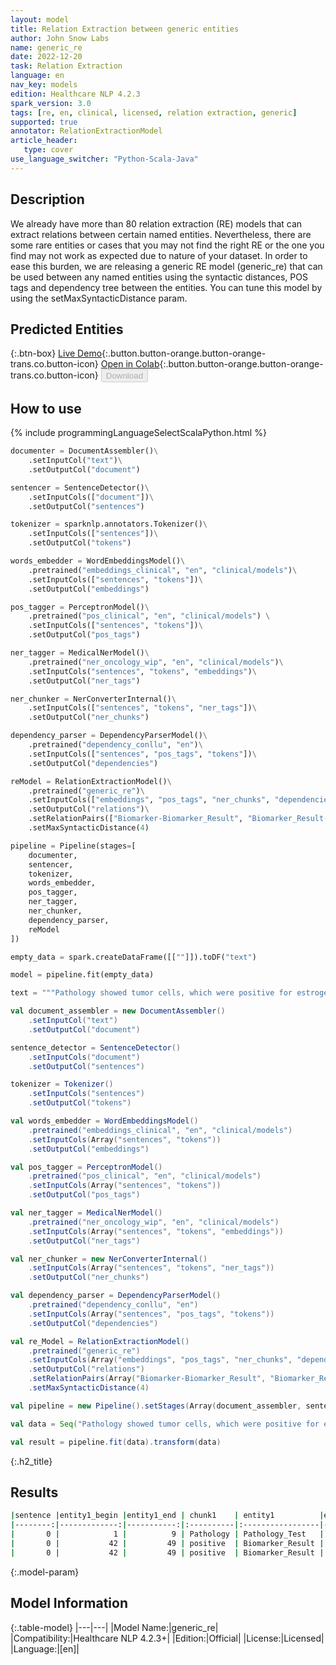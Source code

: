 ```yaml
---
layout: model
title: Relation Extraction between generic entities
author: John Snow Labs
name: generic_re
date: 2022-12-20
task: Relation Extraction
language: en
nav_key: models
edition: Healthcare NLP 4.2.3
spark_version: 3.0
tags: [re, en, clinical, licensed, relation extraction, generic]
supported: true
annotator: RelationExtractionModel
article_header:
   type: cover
use_language_switcher: "Python-Scala-Java"
---
```


## Description
We already have more than 80 relation extraction (RE) models that can extract relations between certain named entities. Nevertheless, there are some rare entities or cases that you may not find the right RE or the one you find may not work as expected due to nature of your dataset. In order to ease this burden, we are releasing a generic RE model (generic_re) that can be used between any named entities using the syntactic distances, POS tags and dependency tree between the entities. You can tune this model by using the setMaxSyntacticDistance param.

## Predicted Entities



{:.btn-box}
[Live Demo](https://demo.johnsnowlabs.com/healthcare/RE_POSOLOGY/){:.button.button-orange.button-orange-trans.co.button-icon}
[Open in Colab](https://colab.research.google.com/github/JohnSnowLabs/spark-nlp-workshop/blob/master/tutorials/Certification_Trainings/Healthcare/10.Clinical_Relation_Extraction.ipynb){:.button.button-orange.button-orange-trans.co.button-icon}
<button class="button button-orange" disabled>Download</button>

## How to use

<div class="tabs-box" markdown="1">
{% include programmingLanguageSelectScalaPython.html %}

```python
documenter = DocumentAssembler()\
    .setInputCol("text")\
    .setOutputCol("document")

sentencer = SentenceDetector()\
    .setInputCols(["document"])\
    .setOutputCol("sentences")

tokenizer = sparknlp.annotators.Tokenizer()\
    .setInputCols(["sentences"])\
    .setOutputCol("tokens")

words_embedder = WordEmbeddingsModel()\
    .pretrained("embeddings_clinical", "en", "clinical/models")\
    .setInputCols(["sentences", "tokens"])\
    .setOutputCol("embeddings")

pos_tagger = PerceptronModel()\
    .pretrained("pos_clinical", "en", "clinical/models") \
    .setInputCols(["sentences", "tokens"])\
    .setOutputCol("pos_tags")

ner_tagger = MedicalNerModel()\
    .pretrained("ner_oncology_wip", "en", "clinical/models")\
    .setInputCols("sentences", "tokens", "embeddings")\
    .setOutputCol("ner_tags")    

ner_chunker = NerConverterInternal()\
    .setInputCols(["sentences", "tokens", "ner_tags"])\
    .setOutputCol("ner_chunks")

dependency_parser = DependencyParserModel()\
    .pretrained("dependency_conllu", "en")\
    .setInputCols(["sentences", "pos_tags", "tokens"])\
    .setOutputCol("dependencies")

reModel = RelationExtractionModel()\
    .pretrained("generic_re")\
    .setInputCols(["embeddings", "pos_tags", "ner_chunks", "dependencies"])\
    .setOutputCol("relations")\
    .setRelationPairs(["Biomarker-Biomarker_Result", "Biomarker_Result-Biomarker", "Oncogene-Biomarker_Result", "Biomarker_Result-Oncogene", "Pathology_Test-Pathology_Result", "Pathology_Result-Pathology_Test"]) \
    .setMaxSyntacticDistance(4)

pipeline = Pipeline(stages=[
    documenter,
    sentencer,
    tokenizer, 
    words_embedder, 
    pos_tagger, 
    ner_tagger,
    ner_chunker,
    dependency_parser,
    reModel
])

empty_data = spark.createDataFrame([[""]]).toDF("text")

model = pipeline.fit(empty_data)

text = """Pathology showed tumor cells, which were positive for estrogen and progesterone receptors."""
```

```scala
val document_assembler = new DocumentAssembler()
    .setInputCol("text")
    .setOutputCol("document")

sentence_detector = SentenceDetector()
    .setInputCols("document")
    .setOutputCol("sentences")

tokenizer = Tokenizer()
    .setInputCols("sentences")
    .setOutputCol("tokens")

val words_embedder = WordEmbeddingsModel()
    .pretrained("embeddings_clinical", "en", "clinical/models")
    .setInputCols(Array("sentences", "tokens"))
    .setOutputCol("embeddings")

val pos_tagger = PerceptronModel()
    .pretrained("pos_clinical", "en", "clinical/models")
    .setInputCols(Array("sentences", "tokens"))
    .setOutputCol("pos_tags")

val ner_tagger = MedicalNerModel()
    .pretrained("ner_oncology_wip", "en", "clinical/models")
    .setInputCols(Array("sentences", "tokens", "embeddings"))
    .setOutputCol("ner_tags")    

val ner_chunker = new NerConverterInternal()
    .setInputCols(Array("sentences", "tokens", "ner_tags"))
    .setOutputCol("ner_chunks")

val dependency_parser = DependencyParserModel()
    .pretrained("dependency_conllu", "en")
    .setInputCols(Array("sentences", "pos_tags", "tokens"))
    .setOutputCol("dependencies")

val re_Model = RelationExtractionModel()
    .pretrained("generic_re")
    .setInputCols(Array("embeddings", "pos_tags", "ner_chunks", "dependencies"))
    .setOutputCol("relations")
    .setRelationPairs(Array("Biomarker-Biomarker_Result", "Biomarker_Result-Biomarker", "Oncogene-Biomarker_Result", "Biomarker_Result-Oncogene", "Pathology_Test-Pathology_Result", "Pathology_Result-Pathology_Test")) 
    .setMaxSyntacticDistance(4)

val pipeline = new Pipeline().setStages(Array(document_assembler, sentence_detector, tokenizer, words_embedder, pos_tagger, ner_tagger, ner_chunker, dependecy_parser, re_Model))

val data = Seq("Pathology showed tumor cells, which were positive for estrogen and progesterone receptors.").toDS.toDF("text")

val result = pipeline.fit(data).transform(data)
```
</div>

{:.h2_title}
## Results

```bash
|sentence |entity1_begin |entity1_end | chunk1    | entity1          |entity2_begin |entity2_end | chunk2                 | entity2          | relation                        |confidence|
|--------:|-------------:|-----------:|:----------|:-----------------|-------------:|-----------:|:-----------------------|:-----------------|:--------------------------------|----------|
|       0 |            1 |          9 | Pathology | Pathology_Test   |           18 |         28 | tumor cells            | Pathology_Result | Pathology_Test-Pathology_Result |         1|
|       0 |           42 |         49 | positive  | Biomarker_Result |           55 |         62 | estrogen               | Biomarker        | Biomarker_Result-Biomarker      |         1|
|       0 |           42 |         49 | positive  | Biomarker_Result |           68 |         89 | progesterone receptors | Biomarker        | Biomarker_Result-Biomarker      |         1|
```
{:.model-param}
## Model Information

{:.table-model}
|---|---|
|Model Name:|generic_re|
|Compatibility:|Healthcare NLP 4.2.3+|
|Edition:|Official|
|License:|Licensed|
|Language:|[en]|
